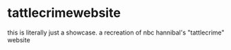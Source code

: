 # tattlecrimewebsite
this is literally just a showcase. a recreation of nbc hannibal's "tattlecrime" website 
